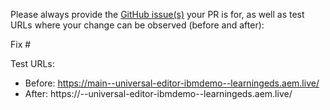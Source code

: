 Please always provide the [GitHub issue(s)](../issues) your PR is for, as well as test URLs where your change can be observed (before and after):

Fix #<gh-issue-id>

Test URLs:
- Before: https://main--universal-editor-ibmdemo--learningeds.aem.live/
- After: https://<branch>--universal-editor-ibmdemo--learningeds.aem.live/
